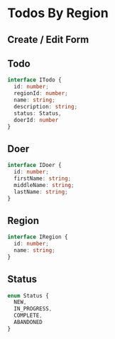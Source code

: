 # Todos By Region

## Create / Edit Form

## Todo

```ts
interface ITodo {
  id: number;
  regionId: number;
  name: string;
  description: string;
  status: Status,
  doerId: number
}
```

## Doer

```ts
interface IDoer {
  id: number;
  firstName: string;
  middleName: string;
  lastName: string;
}
```

## Region

```ts
interface IRegion {
  id: number;
  name: string;
}
```

## Status

```ts
enum Status {
  NEW,
  IN_PROGRESS,
  COMPLETE,
  ABANDONED
}
```